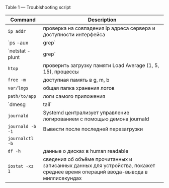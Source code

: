 Table 1 — Troublshooting script


| Command | Description |
| --- | --- |
|`ip addr` |	проверка на совпадения ip адреса сервера и доступности интерфейса |
|`ps -aux | grep` | запущено ли приложение |
|`netstat -plunt | grep` | проверить доступность порта |
|`htop` | проверить загрузку памяти Load Average (1, 5, 15), процессы |
|`free -m` | доступная память в g, m, b|
|`var/logs` | общая папка хранения логов|
|`path/to/app` | логи самого приложения|
|`dmesg | tail` | утилита выводит сообщения ядра|
|`journald` | Systemd централизует управление логированием с помощью демона journald|
|`journald -b -1` | Вывести после последней перезагрузки|
|`journalctl -b`|  |	
|`df -h` | данные о дисках в human readable|
|`iostat -xz 1` | сведения об объёме прочитанных и записанных данных для устройства, покажет среднее время операций ввода-вывода в миллисекундах|
 
